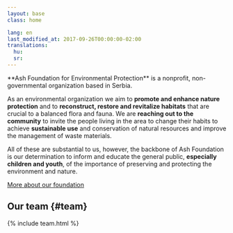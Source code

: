 ```yaml
---
layout: base
class: home

lang: en
last_modified_at: 2017-09-26T00:00:00-02:00
translations:
  hu:
  sr:
---
```

<div id="introduction" class="color--light-green content-block intro more-link" markdown="1">
**Ash Foundation for Environmental Protection** is a nonprofit,
non-governmental organization based in Serbia.

As an environmental organization we aim to **promote and enhance nature
protection** and to **reconstruct, restore and revitalize habitats** that are
crucial to a balanced flora and fauna. We are **reaching out to the community**
to invite the people living in the area to change their habits to achieve
**sustainable use** and conservation of natural resources and improve the
management of waste materials.

All of these are substantial to us, however, the backbone of Ash Foundation is
our determination to inform and educate the general public, **especially
children and youth**, of the importance of preserving and protecting the
environment and nature.
</div>

[More about our foundation](/en/about-us/)

## Our team {#team}

{% include team.html %}
